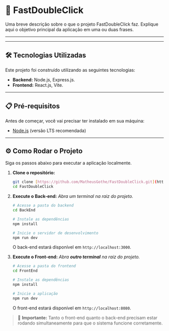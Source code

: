 # 🚀 FastDoubleClick

Uma breve descrição sobre o que o projeto FastDoubleClick faz. Explique aqui o objetivo principal da aplicação em uma ou duas frases.

---
---

## 🛠️ Tecnologias Utilizadas

Este projeto foi construído utilizando as seguintes tecnologias:

* **Backend:** Node.js, Express.js.
* **Frontend:** React.js, Vite.

---

## 📋 Pré-requisitos

Antes de começar, você vai precisar ter instalado em sua máquina:
* [Node.js](https://nodejs.org/en/) (versão LTS recomendada)
---

## ⚙️ Como Rodar o Projeto

Siga os passos abaixo para executar a aplicação localmente.

1.  **Clone o repositório:**
    ```bash
    git clone [https://github.com/MatheusGothe/FastDoubleClick.git](https://github.com/MatheusGothe/FastDoubleClick.git)
    cd FastDoubleClick
    ```

2.  **Execute o Back-end:**
    *Abra um terminal na raiz do projeto.*
    ```bash
    # Acesse a pasta do backend
    cd BackEnd

    # Instale as dependências
    npm install

    # Inicie o servidor de desenvolvimento
    npm run dev
    ```
    O back-end estará disponível em `http://localhost:3000`.

3.  **Execute o Front-end:**
    *Abra **outro terminal** na raiz do projeto.*
    ```bash
    # Acesse a pasta do frontend
    cd FrontEnd

    # Instale as dependências
    npm install

    # Inicie a aplicação
    npm run dev
    ```
    O front-end estará disponível em `http://localhost:8080`.

> 📌 **Importante:** Tanto o front-end quanto o back-end precisam estar rodando simultaneamente para que o sistema funcione corretamente.
